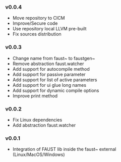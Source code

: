 ### v0.0.4
- Move repository to CICM
- Improve/Secure code
- Use repository local LLVM pre-built
- Fix sources distribution

### v0.0.3
- Change name from faust~ to faustgen~
- Remove abstraction faust.watcher
- Add support for autocompile method
- Add support for passive parameter
- Add support for list of active parameters
- Add support for ui glue long names
- Add support for dynamic compile options
- Improve print method

### v0.0.2
- Fix Linux dependencies
- Add abstraction faust.watcher

### v0.0.1
- Integration of FAUST lib inside the faust~ external (Linux/MacOS/Windows)
